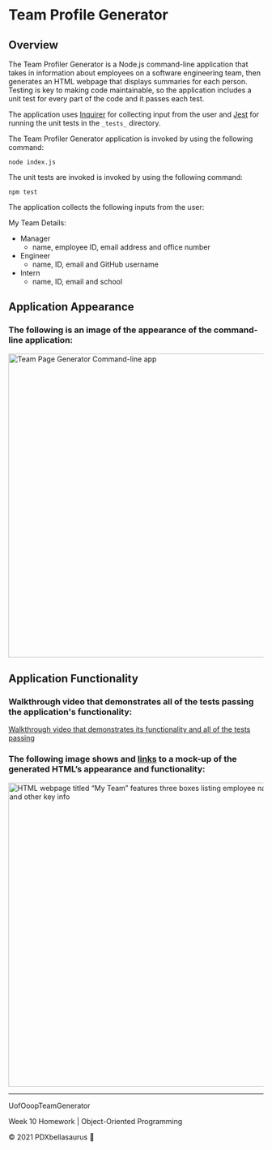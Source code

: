 # Team Profile Generator

## Overview

The Team Profiler Generator is a Node.js command-line application that takes in information about employees on a software engineering team, then generates an HTML webpage that displays summaries for each person. Testing is key to making code maintainable, so the application includes a unit test for every part of the code and it passes each test.

The application uses [Inquirer](https://www.npmjs.com/package/inquirer) for collecting input from the user and [Jest](https://www.npmjs.com/package/jest) for running the unit tests in the `_tests_` directory.

The Team Profiler Generator application is invoked by using the following command:

```
node index.js
```

The unit tests are invoked is invoked by using the following command:

```
npm test
```

The application collects the following inputs from the user:

My Team Details:
* Manager
    * name, employee ID, email address and office number
* Engineer
    * name, ID, email and GitHub username
* Intern
    * name, ID, email and school

## Application Appearance

### The following is an image of the appearance of the command-line application:

<img src="https://user-images.githubusercontent.com/74746211/113387883-02db8e80-9342-11eb-8bbf-c9b17cacf02b.png" alt="Team Page Generator Command-line app" width="600">

## Application Functionality

### Walkthrough video that demonstrates all of the tests passing the application's functionality:

[Walkthrough video that demonstrates its functionality and all of the tests passing](https://user-images.githubusercontent.com/74746211/113387737-bdb75c80-9341-11eb-997c-83f91a551403.mp4)

### The following image shows and [links](./dist/team.html) to a mock-up of the generated HTML’s appearance and functionality:

<a href="./dist/team.html"><img src="https://user-images.githubusercontent.com/74746211/113388239-b2186580-9342-11eb-9983-8f73e7c5dd2a.png" alt="HTML webpage titled “My Team” features three boxes listing employee names, titles, and other key info" width="600"></a>

-----------
UofOoopTeamGenerator

Week 10 Homework | Object-Oriented Programming

© 2021 PDXbellasaurus :sauropod:
